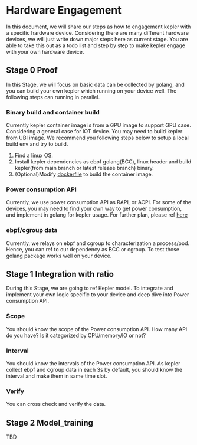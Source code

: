 # Hardware Engagement

In this document, we will share our steps as how to engagement kepler with a specific hardware device. Considering there are many different hardware devices, we will just write down major steps here as current stage.
You are able to take this out as a todo list and step by step to make kepler engage with your own hardware device.

## Stage 0 Proof

In this Stage, we will focus on basic data can be collected by golang, and you can build your own kepler which running on your device well. The following steps can running in parallel.

### Binary build and container build

Currently kepler container image is from a GPU image to support GPU case. Considering a general case for IOT device. You may need to build kepler from UBI image. We recommend you following steps below to setup a local build env and try to build.

1. Find a linux OS.
1. Install kepler dependencies as ebpf golang(BCC), linux header and build kepler(from main branch or latest release branch) binary.
1. (Optional)Modify [dockerfile](https://github.com/sustainable-computing-io/kepler/tree/main/build) to build the container image.

### Power consumption API

Currently, we use power consumption API as RAPL or ACPI. For some of the devices, you may need to find your own way to get power consumption, and implement in golang for kepler usage. For further plan, please ref [here](https://github.com/sustainable-computing-io/kepler/issues/644)

### ebpf/cgroup data

Currently, we relays on ebpf and cgroup to characterization a process/pod. Hence, you can ref to our dependency as BCC or cgroup. To test those golang package works well on your device.

## Stage 1 Integration with ratio

During this Stage, we are going to ref Kepler model. To integrate and implement your own logic specific to your device and deep dive into Power consumption API.

### Scope

You should know the scope of the Power consumption API. How many API do you have? Is it categorized by CPU/memory/IO or not?

### Interval

You should know the intervals of the Power consumption API. As kepler collect ebpf and cgroup data in each 3s by default, you should know the interval and make them in same time slot.

### Verify

You can cross check and verify the data.

## Stage 2 Model_training

TBD

